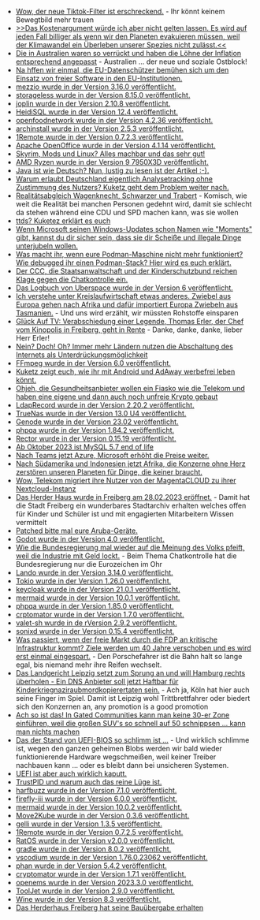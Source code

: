 * [Wow, der neue Tiktok-Filter ist erschreckend.](http://blog.fefe.de/?ts=9d05799f) - Ihr könnt keinem Bewegtbild mehr trauen
* [>>Das Kostenargument würde ich aber nicht gelten lassen. Es wird auf jeden Fall billiger als wenn wir den Planeten evakuieren müssen, weil der Klimawandel ein Überleben unserer Spezies nicht zulässt.<<](http://blog.fefe.de/?ts=9d063859)
* [Die in Australien waren so verrückt und haben die Löhne der Inflation entsprechend angepasst](http://blog.fefe.de/?ts=9d060470) - Australien ... der neue und soziale Ostblock!
* [Na hffen wir einmal, die EU-Datenschützer bemühen sich um den Einsatz von freier Software in den EU-Institutionen.](https://www.borncity.com/blog/2023/02/27/eu-datenschtzer-will-open-source-in-eu-institutionen-erleichtern/)
* [mezzio wurde in der Version 3.16.0 veröffentlicht.](https://github.com/mezzio/mezzio/releases/tag/3.16.0)
* [storageless wurde in der Version 8.15.0 veröffentlicht.](https://github.com/psr7-sessions/storageless/releases/tag/8.15.0)
* [joplin wurde in der Version 2.10.8 veröffentlicht.](https://github.com/laurent22/joplin/releases/tag/v2.10.8)
* [HeidiSQL wurde in der Version 12.4 veröffentlicht.](https://github.com/HeidiSQL/HeidiSQL/releases/tag/12.4)
* [openfoodnetwork wurde in der Version 4.2.36 veröffentlicht.](https://github.com/openfoodfoundation/openfoodnetwork/releases/tag/v4.2.36)
* [archinstall wurde in der Version 2.5.3 veröffentlicht.](https://github.com/archlinux/archinstall/releases/tag/v2.5.3)
* [1Remote wurde in der Version 0.7.2.3 veröffentlicht.](https://github.com/1Remote/1Remote/releases/tag/0.7.2.3)
* [Apache OpenOffice wurde in der Version 4.1.14 veröffentlicht.](https://www.phoronix.com/news/Apache-OpenOffice-4.1.14)
* [Skyrim, Mods und Linux? Alles machbar und das sehr gut!](https://www.onli-blogging.de/2241/Skyrim-mit-Mods-unter-Linux.html)
* [AMD Ryzen wurde in der Version 9 7950X3D veröffentlicht.](http://www.3dcenter.org/news/amd-ryzen-9-7950x3d-die-launch-reviews-gehen-online)
* [Java ist wie Deutsch? Nun, lustig zu lesen ist der Artikel :-).](https://www.opensourcerers.org/2023/02/27/why-java-is-like-german/)
* [Warum erlaubt Deutschland eigentlich Analysetracking ohne Zustimmung des Nutzers? Kuketz geht dem Problem weiter nach.](https://www.kuketz-blog.de/wer-erlaubt-analysetracking-in-deutschland-und-europa-das-ttdsg-teil2/)
* [Realitätsabgleich Wagenknecht, Schwarzer und Trabert](http://blog.fefe.de/?ts=9d025397) - Komisch, wie weit die Realität bei manchen Personen gedehnt wird, damit sie schlecht da stehen während eine CDU und SPD machen kann, was sie wollen
* [ttds? Kuketez erklärt es euch](https://www.kuketz-blog.de/wissen-ist-macht-das-grosse-wissensdossier-zu-%c2%a725-ttdsg-das-ttdsg-teil1/)
* [Wenn Microsoft seinen Windows-Updates schon Namen wie "Moments" gibt, kannst du dir sicher sein, dass sie dir Scheiße und illegale Dinge unterjubeln wollen.](https://www.borncity.com/blog/2023/03/01/windows-11-22h2-moments-2-update-bringt-microsofts-ki-gesttztes-bing-und-weitere-neuerungen/)
* [Was macht ihr, wenn eure Podman-Maschine nicht mehr funktioniert? Wie debugged ihr einen Podman-Stack? Hier wird es euch erklärt.](https://blog.podman.io/2023/02/troubleshooting-podman-machine/)
* [Der CCC, die Staatsanwaltschaft und der Kinderschutzbund reichen Klage gegen die Chatkontrolle ein.](https://www.ccc.de/de/updates/2023/chatkontrolle-anhoerung)
* [Das Logbuch von Uberspace wurde in der Version 6 veröffentlicht.](https://blog.uberspace.de/ll-6-liebes-logbuch/)
* [Ich verstehe unter Kreislaufwirtschaft etwas anderes. Zwiebel aus Europa gehen nach Afrika und dafür importiert Europa Zwiebeln aus Tasmanien.](https://netzfrauen.org/2023/02/28/foodcrisis-2/) - Und uns wird erzählt, wir müssten Rohstoffe einsparen
* [Glück Auf TV: Verabschiedung einer Legende, Thomas Erler, der Chef vom Kinopolis in Freiberg, geht in Rente](https://www.youtube.com/watch?v=ke0VowITZiM) - Danke, danke, danke, lieber Herr Erler!
* [Nein? Doch! Oh? Immer mehr Ländern nutzen die Abschaltung des Internets als Unterdrückungsmöglichkeit](https://netzpolitik.org/2023/jahresbericht-von-keepiton-immer-mehr-laender-nutzen-internetabschaltungen-zur-unterdrueckung/)
* [FFmpeg wurde in der Version 6.0 veröffentlicht.](https://www.phoronix.com/news/FFmpeg-6.0-Released)
* [Kuketz zeigt euch, wie ihr mit Android und AdAway werbefrei leben könnt.](https://www.kuketz-blog.de/adaway-werbe-und-trackingfrei-im-android-universum/)
* [Ohjeh, die Gesundheitsanbieter wollen ein Fiasko wie die Telekom und haben eine eigene und dann auch noch unfreie Krypto gebaut](http://blog.fefe.de/?ts=9d00f4d0)
* [LdapRecord wurde in der Version 2.20.2 veröffentlicht.](https://github.com/DirectoryTree/LdapRecord/releases/tag/v2.20.2)
* [TrueNas wurde in der Version 13.0 U4 veröffentlicht.](https://github.com/truenas/documentation/releases/tag/TN13.0-U4)
* [Genode wurde in der Version 23.02 veröffentlicht.](https://github.com/genodelabs/genode/releases/tag/23.02)
* [phpqa wurde in der Version 1.84.2 veröffentlicht.](https://github.com/jakzal/phpqa/releases/tag/v1.84.2)
* [Rector wurde in der Version 0.15.19 veröffentlicht.](https://github.com/rectorphp/rector/releases/tag/0.15.19)
* [Ab Oktober 2023 ist MySQL 5.7 end of life](https://www.percona.com/blog/mysql-5-7-end-of-life-six-months-away-switch-to-percona-server-for-mysql-today/)
* [Nach Teams jetzt Azure, Microsoft erhöht die Preise weiter.](https://www.windowspro.de/news/microsoft-erhoeht-preise-fuer-azure-um-11-prozent/05320.html?utm_source=WindowsPro&utm_medium=rss&utm_campaign=Feed)
* [Nach Südamerika und Indonesien jetzt Afrika, die Konzerne ohne Herz zerstören unseren Planeten für Dinge, die keiner braucht.](https://netzfrauen.org/2023/03/01/africa-12-2/)
* [Wow, Telekom migriert ihre Nutzer von der MagentaCLOUD zu ihrer Nextcloud-Instanz](https://nextcloud.com/blog/deutsche-telekom-migrates-millions-of-magentacloud-users-to-nextcloud/)
* [Das Herder Haus wurde in Freiberg am 28.02.2023 eröffnet.](https://www.mdr.de/video/mdr-videos/a/video-700776.html) - Damit hat die Stadt Freiberg ein wunderbares Stadtarchiv erhalten welches offen für Kinder und Schüler ist und mit engagierten Mitarbeitern Wissen vermittelt
* [Patched bitte mal eure Aruba-Geräte.](https://www.bleepingcomputer.com/news/security/aruba-networks-fixes-six-critical-vulnerabilities-in-arubaos/)
* [Godot wurde in der Version 4.0 veröffentlicht.](https://lwn.net/Articles/924814/)
* [Wie die Bundesregierung mal wieder auf die Meinung des Volks pfeift, weil die Industrie mit Geld lockt.](https://www.patrick-breyer.de/chatkontrolle-anhoerung-warnungen-von-allen-seiten-aber-bundesregierung-sieht-zerstoerung-des-digitalen-briefgeheimnisses-zu/) - Beim Thema Chatkontrolle hat die Bundesregierung nur die Eurozeichen im Ohr
* [Lando wurde in der Version 3.14.0 veröffentlicht.](https://github.com/lando/lando/releases/tag/v3.14.0)
* [Tokio wurde in der Version 1.26.0 veröffentlicht.](https://github.com/tokio-rs/tokio/releases/tag/tokio-1.26.0)
* [keycloak wurde in der Version 21.0.1 veröffentlicht.](https://github.com/keycloak/keycloak/releases/tag/21.0.1)
* [mermaid wurde in der Version 10.0.1 veröffentlicht.](https://github.com/mermaid-js/mermaid/releases/tag/v10.0.1)
* [phpqa wurde in der Version 1.85.0 veröffentlicht.](https://github.com/jakzal/phpqa/releases/tag/v1.85.0)
* [crptomator wurde in der Version 1.7.0 veröffentlicht.](https://github.com/cryptomator/cryptomator/releases/tag/1.7.0)
* [valet-sh wurde in de rVersion 2.9.2 veröffentlicht.](https://github.com/valet-sh/valet-sh/releases/tag/2.9.2)
* [sonixd wurde in der Version 0.15.4 veröffentlicht.](https://github.com/jeffvli/sonixd/releases/tag/v0.15.4)
* [Was passiert, wenn der freie Markt durch die FDP an kritische Infrastruktur kommt? Ziele werden um 40 Jahre verschoben und es wird erst einmal eingespart.](http://blog.fefe.de/?ts=9afe11cd) - Den Porschefahrer ist die Bahn halt so lange egal, bis niemand mehr ihre Reifen wechselt.
* [Das Landgericht Leipzig setzt zum Sprung an und will Hamburg rechts überholen - Ein DNS Anbieter soll jetzt Haftbar für Kinderkriegnaziraubmordkopierertaten sein.](http://blog.fefe.de/?ts=9afe737e) - Ach ja, Köln hat hier auch seine Finger im Spiel. Damit ist Leipzig wohl Trittbrettfahrer oder biedert sich den Konzernen an, any promotion is a good promotion
* [Ach so ist das! In Gated Communities kann man keine 30-er Zone einführen, weil die großen SUV's so schnell auf 50 schnippsen ... kann man nichts machen](http://blog.fefe.de/?ts=9afe5ac7)
* [Das der Stand von UEFI-BIOS so schlimm ist ...](http://blog.fefe.de/?ts=9afe6091) - Und wirklich schlimme ist, wegen den ganzen geheimen Blobs werden wir bald wieder funktionierende Hardware wegschmeißen, weil keiner Treiber nachbauen kann ... oder es bleibt dann bei unsicheren Systemen.
* [UEFI ist aber auch wirklich kaputt.](http://blog.fefe.de/?ts=9afe58d4)
* [TrustPID und warum auch das reine Lüge ist.](https://www.kuketz-blog.de/datenschutz-trustpid-in-drei-schritten-deaktivieren/)
* [harfbuzz wurde in der Version 7.1.0 veröffentlicht.](https://github.com/harfbuzz/harfbuzz/releases/tag/7.1.0)
* [firefly-iii wurde in der Version 6.0.0 veröffentlicht.](https://github.com/firefly-iii/firefly-iii/releases/tag/v6.0.0)
* [mermaid wurde in der Version 10.0.2 veröffentlicht.](https://github.com/mermaid-js/mermaid/releases/tag/v10.0.2)
* [Move2Kube wurde in der Version 0.3.6 veröffentlicht.](https://github.com/konveyor/move2kube/releases/tag/v0.3.6)
* [gelli wurde in der Version 1.3.5 veröffentlicht.](https://github.com/dkanada/gelli/releases/tag/v1.3.5)
* [1Remote wurde in der Version 0.7.2.5 veröffentlicht.](https://github.com/1Remote/1Remote/releases/tag/0.7.2.5)
* [RatOS wurde in der Version v2.0.0 veröffentlicht.](https://github.com/Rat-OS/RatOS/releases/tag/v2.0.0)
* [gradle wurde in der Version 8.0.2 veröffentlicht.](https://github.com/gradle/gradle/releases/tag/v8.0.2)
* [vscodium wurde in der Version 1.76.0.23062 veröffentlicht.](https://github.com/VSCodium/vscodium/releases/tag/1.76.0.23062)
* [phan wurde in der Version 5.4.2 veröffentlicht.](https://github.com/phan/phan/releases/tag/5.4.2)
* [cryptomator wurde in der Version 1.7.1 veröffentlicht.](https://github.com/cryptomator/cryptomator/releases/tag/1.7.1)
* [openems wurde in der Version 2023.3.0 veröffentlicht.](https://github.com/OpenEMS/openems/releases/tag/2023.3.0)
* [ToolJet wurde in der Version 2.9.0 veröffentlicht.](https://github.com/ToolJet/ToolJet/releases/tag/v2.2.0)
* [Wine wurde in der Version 8.3 veröffentlicht.](https://www.phoronix.com/news/Wine-8.3-Released)
* [Das Herderhaus Freiberg hat seine Bauübergabe erhalten](https://www.youtube.com/watch?v=tv6rHOLT9v0)

